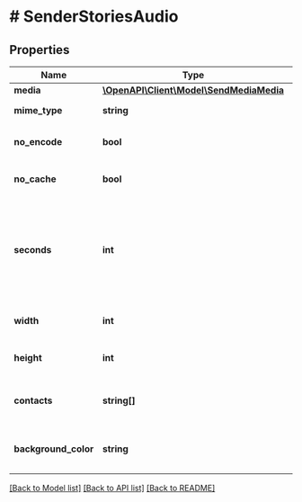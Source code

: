 # # SenderStoriesAudio

## Properties

Name | Type | Description | Notes
------------ | ------------- | ------------- | -------------
**media** | [**\OpenAPI\Client\Model\SendMediaMedia**](SendMediaMedia.md) |  |
**mime_type** | **string** | Mime type of media | [optional]
**no_encode** | **bool** | Do not use our encoding | [optional]
**no_cache** | **bool** | Do not use the cache in a request | [optional]
**seconds** | **int** | Optional. For audio files, this field indicates the duration of the audio file in seconds. | [optional]
**width** | **int** | Width of the media in pixels | [optional]
**height** | **int** | Height of the media in pixels | [optional]
**contacts** | **string[]** | List of contacts to send the story to | [optional]
**background_color** | **string** | Background color of the story (ARGB) | [optional] [default to '#00000000']

[[Back to Model list]](../../README.md#models) [[Back to API list]](../../README.md#endpoints) [[Back to README]](../../README.md)
